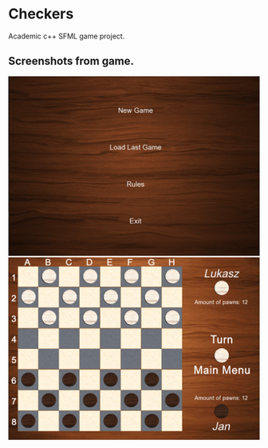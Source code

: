 # Checkers  
Academic c++ SFML game project.  
## Screenshots from game.  
![Alt text](/screenshots/Menu.png?raw=true)    
![Alt text](/screenshots/Game.png?raw=true)
